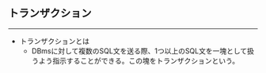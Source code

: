 ## トランザクション
----

- トランザクションとは
  - DBmsに対して複数のSQL文を送る際、1つ以上のSQL文を一塊として扱うよう指示することができる。この塊をトランザクションという。